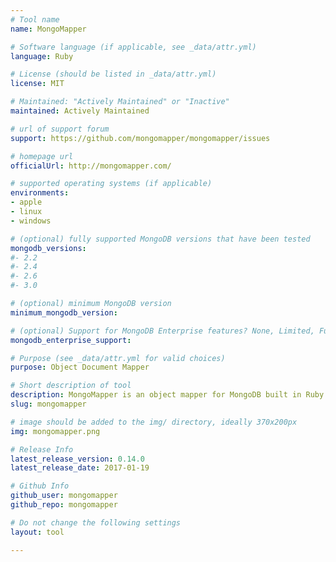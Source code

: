 ```yaml
---
# Tool name
name: MongoMapper

# Software language (if applicable, see _data/attr.yml)
language: Ruby

# License (should be listed in _data/attr.yml)
license: MIT

# Maintained: "Actively Maintained" or "Inactive"
maintained: Actively Maintained

# url of support forum
support: https://github.com/mongomapper/mongomapper/issues

# homepage url
officialUrl: http://mongomapper.com/

# supported operating systems (if applicable)
environments:
- apple
- linux
- windows

# (optional) fully supported MongoDB versions that have been tested
mongodb_versions:
#- 2.2
#- 2.4
#- 2.6
#- 3.0

# (optional) minimum MongoDB version
minimum_mongodb_version:

# (optional) Support for MongoDB Enterprise features? None, Limited, Full
mongodb_enterprise_support: 

# Purpose (see _data/attr.yml for valid choices)
purpose: Object Document Mapper

# Short description of tool
description: MongoMapper is an object mapper for MongoDB built in Ruby to be simple and extensible.
slug: mongomapper

# image should be added to the img/ directory, ideally 370x200px
img: mongomapper.png

# Release Info
latest_release_version: 0.14.0
latest_release_date: 2017-01-19

# Github Info
github_user: mongomapper
github_repo: mongomapper

# Do not change the following settings
layout: tool

---
```


